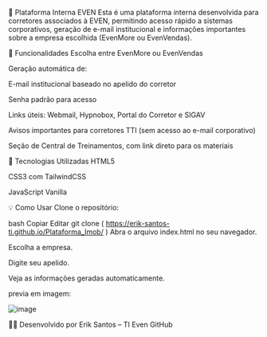 🏢 Plataforma Interna EVEN
Esta é uma plataforma interna desenvolvida para corretores associados à EVEN, permitindo acesso rápido a sistemas corporativos, geração de e-mail institucional e informações importantes sobre a empresa escolhida (EvenMore ou EvenVendas).

🚀 Funcionalidades
Escolha entre EvenMore ou EvenVendas

Geração automática de:

E-mail institucional baseado no apelido do corretor

Senha padrão para acesso

Links úteis: Webmail, Hypnobox, Portal do Corretor e SIGAV

Avisos importantes para corretores TTI (sem acesso ao e-mail corporativo)

Seção de Central de Treinamentos, com link direto para os materiais

🧠 Tecnologias Utilizadas
HTML5

CSS3 com TailwindCSS

JavaScript Vanilla

💡 Como Usar
Clone o repositório:

bash
Copiar
Editar
git clone ( https://erik-santos-ti.github.io/Plataforma_Imob/ )
Abra o arquivo index.html no seu navegador.

Escolha a empresa.

Digite seu apelido.

Veja as informações geradas automaticamente.

previa em imagem:

![image](https://github.com/user-attachments/assets/6c80d0ac-f465-448e-b631-b62cd4c75e98)




👨‍💻 Desenvolvido por
Erik Santos – TI Even
GitHub


